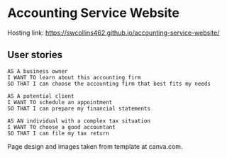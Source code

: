 # Accounting Service Website

Hosting link: https://swcollins462.github.io/accounting-service-website/

## User stories

```
AS A business owner
I WANT TO learn about this accounting firm
SO THAT I can choose the accounting firm that best fits my needs

AS A potential client
I WANT TO schedule an appointment
SO THAT I can prepare my financial statements

AS AN individual with a complex tax situation
I WANT TO choose a good accountant
SO THAT I can file my tax return
```

Page design and images taken from template at canva.com.
